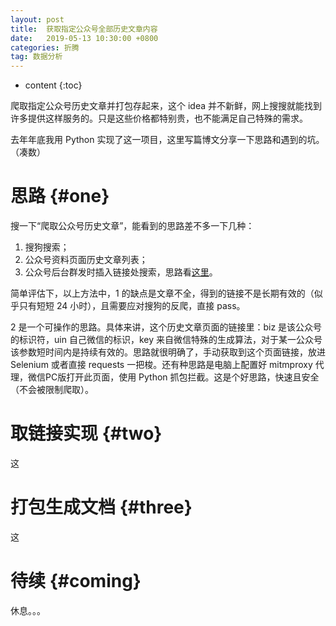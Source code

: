 ```yaml
---
layout: post
title:  获取指定公众号全部历史文章内容
date:   2019-05-13 10:30:00 +0800
categories: 折腾
tag: 数据分析
---
```


* content
{:toc}


爬取指定公众号历史文章并打包存起来，这个 idea 并不新鲜，网上搜搜就能找到许多提供这样服务的。只是这些价格都特别贵，也不能满足自己特殊的需求。

去年年底我用 Python 实现了这一项目，这里写篇博文分享一下思路和遇到的坑。（凑数）



思路			{#one}
====================================

搜一下“爬取公众号历史文章”，能看到的思路差不多一下几种：
1. 搜狗搜索；
2. 公众号资料页面历史文章列表；
3. 公众号后台群发时插入链接处搜索，思路看[这里](https://blog.csdn.net/heuguangxu/article/details/82936536)。

简单评估下，以上方法中，1 的缺点是文章不全，得到的链接不是长期有效的（似乎只有短短 24 小时），且需要应对搜狗的反爬，直接 pass。

2 是一个可操作的思路。具体来讲，这个历史文章页面的链接里：biz 是该公众号的标识符，uin 自己微信的标识，key 来自微信特殊的生成算法，对于某一公众号该参数短时间内是持续有效的。思路就很明确了，手动获取到这个页面链接，放进 Selenium 或者直接 requests 一把梭。还有种思路是电脑上配置好 mitmproxy 代理，微信PC版打开此页面，使用 Python 抓包拦截。这是个好思路，快速且安全（不会被限制爬取）。


取链接实现			{#two}
====================================
这


打包生成文档			{#three}
====================================
这



待续			{#coming}
====================================

休息。。。